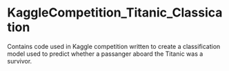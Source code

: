 # KaggleCompetition_Titanic_Classication

Contains code used in Kaggle competition written to create a classification model used to predict whether a passanger aboard the Titanic was a survivor.
